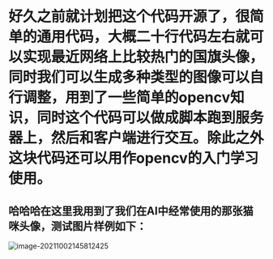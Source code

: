 # 好久之前就计划把这个代码开源了，很简单的通用代码，大概二十行代码左右就可以实现最近网络上比较热门的国旗头像，同时我们可以生成多种类型的图像可以自行调整，用到了一些简单的opencv知识，同时这个代码可以做成脚本跑到服务器上，然后和客户端进行交互。除此之外这块代码还可以用作opencv的入门学习使用。

## 哈哈哈在这里我用到了我们在AI中经常使用的那张猫咪头像，测试图片样例如下：

![image-20211002145812425](C:\Users\杨毓栋\AppData\Roaming\Typora\typora-user-images\image-20211002145812425.png)